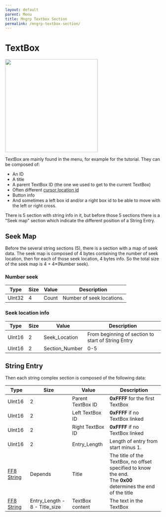 ```yaml
---
layout: default
parent: Menu
title: Mngrp Textbox Section
permalink: /mngrp-textbox-section/
---
```


# TextBox

<img src="https://github.com/user-attachments/assets/6f73a84e-9cf3-4721-8d95-854a524f3270" width="300">

TextBox are mainly found in the menu, for example for the tutorial.
They can be composed of:

* An ID
* A title
* A parent TextBox ID (the one we used to get to the current TextBox)
* Often different [cursor location id]({{site.baseurl}}/FF8/TechnicalReference/Miscellaneous/FF8Char#cursor-location-id)
* Button info
* And sometimes a left box id and/or a right box id to be able to move with the left or right cross.

There is 5 section with string info in it, but before those 5 sections there is a "Seek map" section which indicate the different position of a String Entry.

## Seek Map

Before the several string sections (5), there is a section with a map of seek data.
The seek map is composed of 4 bytes containing the number of seek location, then for each of those seek location, 4 bytes info. So the total size of the seek
map is 4 + 4*(Number seek).

### Number seek

| Type   | Size | Value | Description               |
|--------|------|-------|---------------------------|
| UInt32 | 4    | Count | Number of seek locations. |

### Seek location info

| Type   | Size | Value           | Description                                        |
|--------|------|-----------------|----------------------------------------------------|
| UInt16 | 2    | Seek\_Location  | From beginning of section to start of String Entry |
| UInt16 | 2    | Section\_Number | 0-5                                                |

## String Entry

Then each string complex section is composed of the following data:

| Type                                                                               | Size                           | Value             | Description                                                                                                      |
|------------------------------------------------------------------------------------|--------------------------------|-------------------|------------------------------------------------------------------------------------------------------------------|
| UInt16                                                                             | 2                              | Parent TextBox ID | **0xFFFF** for the first TextBox                                                                                 |
| UInt16                                                                             | 2                              | Left TextBox ID   | **0xFFFF** if no TextBox linked                                                                                  |
| UInt16                                                                             | 2                              | Right TextBox ID  | **0xFFFF** if no TextBox linked                                                                                  |
| UInt16                                                                             | 2                              | Entry\_Length     | Length of entry from start minus 1.                                                                              |
| [FF8 String]({{site.baseurl}}/FF8/TechnicalReference/Miscellaneous/FF8String) | Depends                        | Title             | The title of the TextBox, no offset specified to know the end. <br/>The **0x00** determines the end of the title |
| [FF8 String]({{site.baseurl}}/FF8/TechnicalReference/Miscellaneous/FF8String) | Entry\_Length - 8 - Title_size | TextBox content   | The text in the TextBox                                                                                          |
